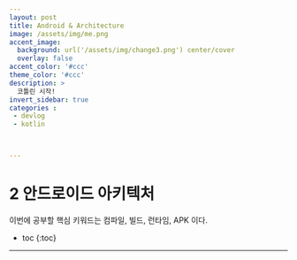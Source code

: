 ```yaml
---
layout: post
title: Android & Architecture
image: /assets/img/me.png
accent_image: 
  background: url('/assets/img/change3.png') center/cover
  overlay: false
accent_color: '#ccc'
theme_color: '#ccc'
description: >
  코틀린 시작!
invert_sidebar: true
categories :
 - devlog
 - kotlin



---
```


# 2 안드로이드 아키텍처 

이번에 공부할 핵심 키워드는 컴파일, 빌드, 런타임, APK 이다.

* toc
{:toc}


****

## 

